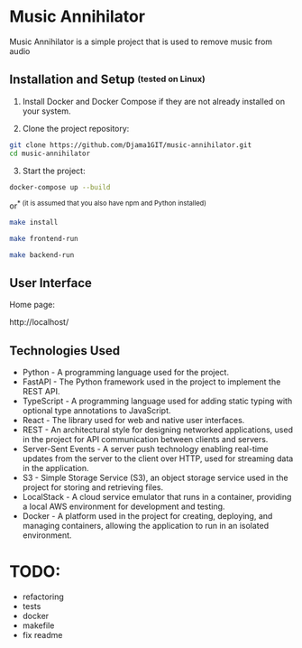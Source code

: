 # Music Annihilator

Music Annihilator is a simple project that is used to remove music from audio

## Installation and Setup <sup><sub>(tested on Linux)</sub></sup>

1. Install Docker and Docker Compose if they are not already installed on your system.

2. Clone the project repository:

```bash
git clone https://github.com/Djama1GIT/music-annihilator.git
cd music-annihilator
```
3. Start the project:

```bash
docker-compose up --build
```

or<sup>* (it is assumed that you also have npm and Python installed)</sup>

```bash
make install
```
```bash
make frontend-run
```
```bash
make backend-run
```

## User Interface
Home page:

http://localhost/ 

## Technologies Used

- Python - A programming language used for the project.
- FastAPI - The Python framework used in the project to implement the REST API.
- TypeScript - A programming language used for adding static typing with optional type annotations to JavaScript.
- React - The library used for web and native user interfaces.
- REST - An architectural style for designing networked applications, used in the project for API communication between clients and servers.
- Server-Sent Events - A server push technology enabling real-time updates from the server to the client over HTTP, used for streaming data in the application. 
- S3 - Simple Storage Service (S3), an object storage service used in the project for storing and retrieving files.
- LocalStack - A cloud service emulator that runs in a container, providing a local AWS environment for development and testing.
- Docker - A platform used in the project for creating, deploying, and managing containers, allowing the application to run in an isolated environment.

# TODO:

- refactoring
- tests
- docker
- makefile
- fix readme
